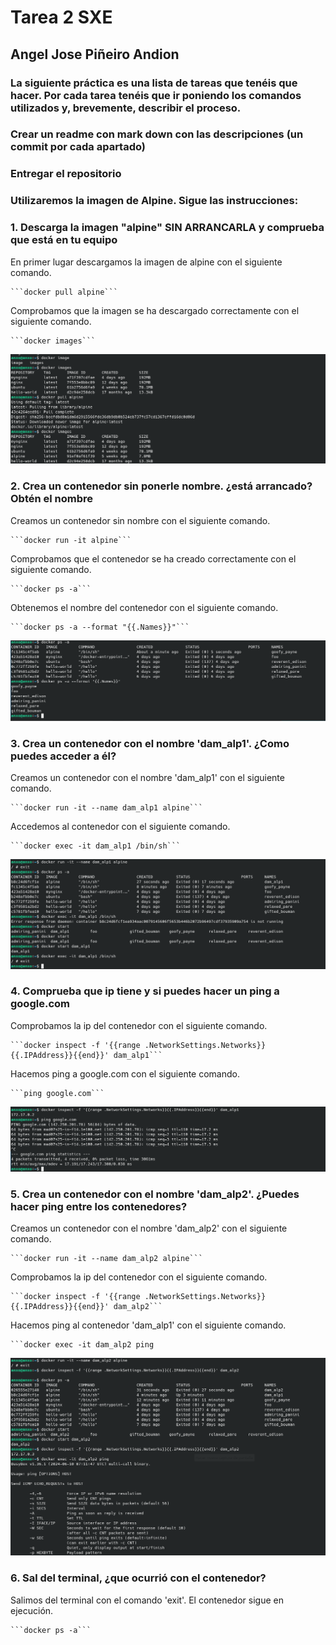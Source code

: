 # Tarea 2 SXE
## Angel Jose Piñeiro Andion

### La siguiente práctica es una lista de tareas que tenéis que hacer. Por cada tarea tenéis que ir poniendo los comandos utilizados y, brevemente, describir el proceso.

### Crear un readme con mark down con las descripciones (un commit por cada apartado)

### Entregar el repositorio

### Utilizaremos la imagen de Alpine. Sigue las instrucciones:

### 1. Descarga la imagen "alpine" SIN ARRANCARLA y comprueba que está en tu equipo
En primer lugar descargamos la imagen de alpine con el siguiente comando.

    ```docker pull alpine```

Comprobamos que la imagen se ha descargado correctamente con el siguiente comando.

    ```docker images```
![apartado1.png](images/apartado1.png)
### 2. Crea un contenedor sin ponerle nombre. ¿está arrancado? Obtén el nombre
Creamos un contenedor sin nombre con el siguiente comando.

    ```docker run -it alpine```

Comprobamos que el contenedor se ha creado correctamente con el siguiente comando.

    ```docker ps -a```

Obtenemos el nombre del contenedor con el siguiente comando.

    ```docker ps -a --format "{{.Names}}"```
![apartado2.png](images/apartado2.png)
### 3. Crea un contenedor con el nombre 'dam_alp1'. ¿Como puedes acceder a él?
Creamos un contenedor con el nombre 'dam_alp1' con el siguiente comando.

    ```docker run -it --name dam_alp1 alpine```

Accedemos al contenedor con el siguiente comando.

    ```docker exec -it dam_alp1 /bin/sh```
![apartado3.png](images/apartado3.png)

### 4. Comprueba que ip tiene y si puedes hacer un ping a google.com
Comprobamos la ip del contenedor con el siguiente comando.

    ```docker inspect -f '{{range .NetworkSettings.Networks}}{{.IPAddress}}{{end}}' dam_alp1```

Hacemos ping a google.com con el siguiente comando.

    ```ping google.com```
![apartado4.png](images/apartado4.png)

### 5. Crea un contenedor con el nombre 'dam_alp2'. ¿Puedes hacer ping entre los contenedores?
Creamos un contenedor con el nombre 'dam_alp2' con el siguiente comando.

    ```docker run -it --name dam_alp2 alpine```

Comprobamos la ip del contenedor con el siguiente comando.

    ```docker inspect -f '{{range .NetworkSettings.Networks}}{{.IPAddress}}{{end}}' dam_alp2```

Hacemos ping al contenedor 'dam_alp1' con el siguiente comando.

    ```docker exec -it dam_alp2 ping
![apartado5.png](images/apartado5.png)

### 6. Sal del terminal, ¿que ocurrió con el contenedor?

Salimos del terminal con el comando 'exit'. El contenedor sigue en ejecución.

    ```docker ps -a```
